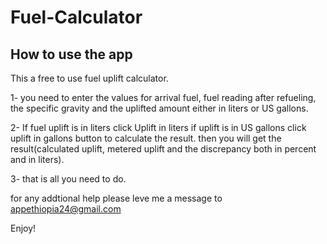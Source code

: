 # Fuel-Calculator
How to use the app
--------------------
This a free to use fuel uplift calculator.

1- you need to enter the values for arrival fuel, fuel reading after refueling, the specific gravity and the uplifted amount either in liters or US gallons.

2- If fuel uplift is in liters click Uplift in liters 
if uplift is in US gallons click uplift in gallons button to calculate the result.
then you will get the result(calculated uplift, metered uplift and the discrepancy both in percent and in liters).

3- that is all you need to do.

for any addtional help please leve me a message to appethiopia24@gmail.com

Enjoy!
